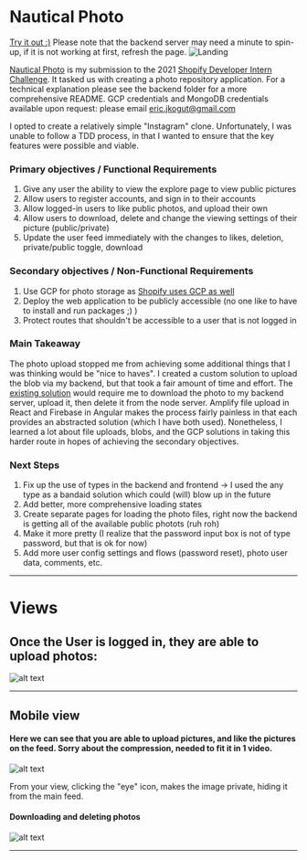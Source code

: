 # Nautical Photo
[Try it out :)](https://nautical-photo.uc.r.appspot.com/#/) Please note that the backend server may need a minute to spin-up, if it is not working at first, refresh the page.
![Landing](https://storage.googleapis.com/nautical-photo-pictures/Animation.gif)


[Nautical Photo](https://nautical-photo.uc.r.appspot.com/#/) is my submission to the 2021 [Shopify Developer Intern Challenge](https://docs.google.com/document/d/1eg3sJTOwtyFhDopKedRD6142CFkDfWp1QvRKXNTPIOc/edit). It tasked us with creating a photo repository application. For a technical explanation please see the backend folder for a more comprehensive README. GCP credentials and MongoDB credentials available upon request: please email eric.jkogut@gmail.com

I opted to create a relatively simple "Instagram" clone. Unfortunately, I was unable to follow a TDD process, in that I wanted to ensure that the key features were possible and viable.

### Primary objectives / Functional Requirements

1. Give any user the ability to view the explore page to view public pictures
2. Allow users to register accounts, and sign in to their accounts
3. Allow logged-in users to like public photos, and upload their own
4. Allow users to download, delete and change the viewing settings of their picture (public/private)
5. Update the user feed immediately with the changes to likes, deletion, private/public toggle, download


### Secondary objectives / Non-Functional Requirements
1. Use GCP for photo storage as [Shopify uses GCP as well](https://cloud.google.com/press-releases/2021/0527/shopify-expands-globally-with-google-cloud)
2. Deploy the web application to be publicly accessible (no one like to have to install and run packages ;) )
3. Protect routes that shouldn't be accessible to a user that is not logged in

### Main Takeaway
The photo upload stopped me from achieving some additional things that I was thinking would be "nice to haves". I created a custom solution to upload the blob via my backend, but that took a fair amount of time and effort. The [existing solution](https://cloud.google.com/appengine/docs/flexible/nodejs/using-cloud-storage) would require me to download the photo to my backend server, upload it, then delete it from the node server. Amplify file upload in React and Firebase in Angular makes the process fairly painless in that each provides an abstracted solution (which I have both used). Nonetheless, I learned a lot about file uploads, blobs, and the GCP solutions in taking this harder route in hopes of achieving the secondary objectives.

### Next Steps
1. Fix up the use of types in the backend and frontend -> I used the any type as a bandaid solution which could (will) blow up in the future
2. Add better, more comprehensive loading states
3. Create separate pages for loading the photo files, right now the backend is getting all of the available public photots (ruh roh)
4. Make it more pretty (I realize that the password input box is not of type password, but that is ok for now)
5. Add more user config settings and flows (password reset), photo user data, comments, etc.



---
# Views

## Once the User is logged in, they are able to upload photos:
![alt text](https://storage.googleapis.com/nautical-photo-pictures/LoginUpload.gif)

---
## Mobile view

#### Here we can see that you are able to upload pictures, and like the pictures on the feed. Sorry about the compression, needed to fit it in 1 video.

![alt text](https://storage.googleapis.com/nautical-photo-pictures/photoupload-1%20(1).gif)

From your view, clicking the "eye" icon, makes the image private, hiding it from the main feed.

#### Downloading and deleting photos
![alt text](https://storage.googleapis.com/nautical-photo-pictures/mobileupload%20and%20toggle%20view%20settings%20-compressed.gif)


---



